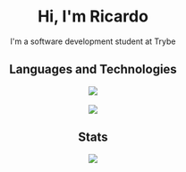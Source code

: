 <h1 align="center">Hi, I'm Ricardo</h1>
<p align="center">I'm a software development student at Trybe</p>

<h2 align="center">Languages and Technologies</h2>
<p align="center">
  <div align="center">
    <img src="https://skillicons.dev/icons?i=go,typescript,react,tailwind,nodejs,bun,mysql,postgres,express,nest,next"/>
    <br></br>
    <img src="https://skillicons.dev/icons?i=neovim,linux,bash,git,docker,kubernetes,vscode"/>
  </div>
</p>

<h2 align="center">Stats</h2>
<p align="center"><a href="#">
    <img src="https://github-readme-stats.vercel.app/api/top-langs/?username=ricardoraposo&layout=compact&theme=aura_dark&count_private=true&hide_border=true&bg_color=0d1117">
</a></p>
